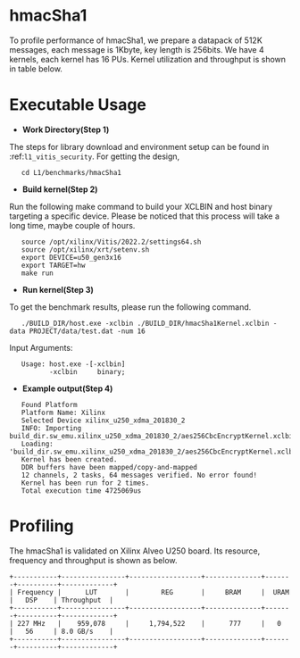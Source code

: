 hmacSha1
========

To profile performance of hmacSha1, we prepare a datapack of 512K messages, each message is 1Kbyte,
key length is 256bits. We have 4 kernels, each kernel has 16 PUs.
Kernel utilization and throughput is shown in table below.

Executable Usage
================

* **Work Directory(Step 1)**

The steps for library download and environment setup can be found in :ref:`l1_vitis_security`. For getting the design,

```
   cd L1/benchmarks/hmacSha1
```

* **Build kernel(Step 2)**

Run the following make command to build your XCLBIN and host binary targeting a specific device. Please be noticed that this process will take a long time, maybe couple of hours.

```
   source /opt/xilinx/Vitis/2022.2/settings64.sh
   source /opt/xilinx/xrt/setenv.sh
   export DEVICE=u50_gen3x16
   export TARGET=hw
   make run 
```

* **Run kernel(Step 3)**

To get the benchmark results, please run the following command.

```
   ./BUILD_DIR/host.exe -xclbin ./BUILD_DIR/hmacSha1Kernel.xclbin -data PROJECT/data/test.dat -num 16
```

Input Arguments:

```
   Usage: host.exe -[-xclbin]
          -xclbin     binary;
```

* **Example output(Step 4)**

```
   Found Platform
   Platform Name: Xilinx
   Selected Device xilinx_u250_xdma_201830_2
   INFO: Importing build_dir.sw_emu.xilinx_u250_xdma_201830_2/aes256CbcEncryptKernel.xclbin
   Loading: 'build_dir.sw_emu.xilinx_u250_xdma_201830_2/aes256CbcEncryptKernel.xclbin'
   Kernel has been created.
   DDR buffers have been mapped/copy-and-mapped
   12 channels, 2 tasks, 64 messages verified. No error found!
   Kernel has been run for 2 times.
   Total execution time 4725069us
```


Profiling 
=========

The hmacSha1 is validated on Xilinx Alveo U250 board. 
Its resource, frequency and throughput is shown as below.

    +-----------+----------------+------------------+--------------+-------+----------+-------------+
    | Frequency |      LUT       |        REG       |     BRAM     |  URAM |   DSP    | Throughput  |
    +-----------+----------------+------------------+--------------+-------+----------+-------------+
    | 227 MHz   |    959,078     |     1,794,522    |      777     |   0   |   56     | 8.0 GB/s    |
    +-----------+----------------+------------------+--------------+-------+----------+-------------+

